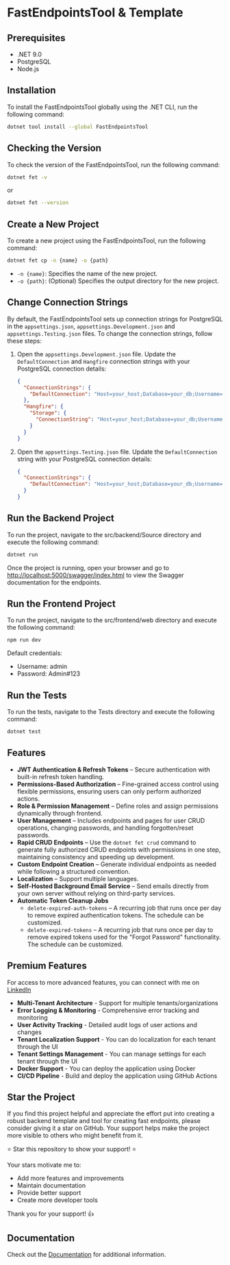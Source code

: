 # FastEndpointsTool & Template

## Prerequisites

- .NET 9.0
- PostgreSQL
- Node.js

## Installation

To install the FastEndpointsTool globally using the .NET CLI, run the following command:

```sh
dotnet tool install --global FastEndpointsTool
```

## Checking the Version

To check the version of the FastEndpointsTool, run the following command:

```sh
dotnet fet -v
```

or

```sh
dotnet fet --version
```
## Create a New Project

To create a new project using the FastEndpointsTool, run the following command:

```sh
dotnet fet cp -n {name} -o {path}
```

- `-n {name}`: Specifies the name of the new project.
- `-o {path}`: (Optional) Specifies the output directory for the new project.

## Change Connection Strings

By default, the FastEndpointsTool sets up connection strings for PostgreSQL in the `appsettings.json`, `appsettings.Development.json` and `appsettings.Testing.json` files. To change the connection strings, follow these steps:

1. Open the `appsettings.Development.json` file. Update the `DefaultConnection` and `Hangfire` connection strings with your PostgreSQL connection details:

    ```json
    {
      "ConnectionStrings": {
        "DefaultConnection": "Host=your_host;Database=your_db;Username=your_user;Password=your_password"
      },
      "Hangfire": {
        "Storage": {
          "ConnectionString": "Host=your_host;Database=your_db;Username=your_user;Password=your_password"    
        } 
      }
    }
    ```

2. Open the `appsettings.Testing.json` file. Update the `DefaultConnection` string with your PostgreSQL connection details:

    ```json
    {
      "ConnectionStrings": {
        "DefaultConnection": "Host=your_host;Database=your_db;Username=your_user;Password=your_password"
      }
    }
    ```

## Run the Backend Project

To run the project, navigate to the src/backend/Source directory and execute the following command:

```sh
dotnet run
```

Once the project is running, open your browser and go to [http://localhost:5000/swagger/index.html](http://localhost:5000/swagger/index.html) to view the Swagger documentation for the endpoints.

## Run the Frontend Project

To run the project, navigate to the src/frontend/web directory and execute the following command:

```sh
npm run dev
```

Default credentials:
- Username: admin
- Password: Admin#123

## Run the Tests

To run the tests, navigate to the Tests directory and execute the following command:

```sh
dotnet test
```

## Features  

- **JWT Authentication & Refresh Tokens** – Secure authentication with built-in refresh token handling.  
- **Permissions-Based Authorization** – Fine-grained access control using flexible permissions, ensuring users can only perform authorized actions.  
- **Role & Permission Management** – Define roles and assign permissions dynamically through frontend.  
- **User Management** – Includes endpoints and pages for user CRUD operations, changing passwords, and handling forgotten/reset passwords.  
- **Rapid CRUD Endpoints** – Use the `dotnet fet crud` command to generate fully authorized CRUD endpoints with permissions in one step, maintaining consistency and speeding up development.  
- **Custom Endpoint Creation** – Generate individual endpoints as needed while following a structured convention.  
- **Localization** – Support multiple languages.  
- **Self-Hosted Background Email Service** – Send emails directly from your own server without relying on third-party services.  
- **Automatic Token Cleanup Jobs**  
  - `delete-expired-auth-tokens` – A recurring job that runs once per day to remove expired authentication tokens. The schedule can be customized.  
  - `delete-expired-tokens` – A recurring job that runs once per day to remove expired tokens used for the "Forgot Password" functionality. The schedule can be customized.  


## Premium Features

For access to more advanced features, you can connect with me on [LinkedIn](https://www.linkedin.com/in/muhammad-ali-a5481b1b8/)

- **Multi-Tenant Architecture** - Support for multiple tenants/organizations
- **Error Logging & Monitoring** - Comprehensive error tracking and monitoring
- **User Activity Tracking** - Detailed audit logs of user actions and changes
- **Tenant Localization Support** - You can do localization for each tenant through the UI
- **Tenant Settings Management** - You can manage settings for each tenant through the UI
- **Docker Support** - You can deploy the application using Docker
- **CI/CD Pipeline** - Build and deploy the application using GitHub Actions


## Star the Project

If you find this project helpful and appreciate the effort put into creating a robust backend template and tool for creating fast endpoints, please consider giving it a star on GitHub. Your support helps make the project more visible to others who might benefit from it.

⭐ Star this repository to show your support! ⭐

Your stars motivate me to:
- Add more features and improvements
- Maintain documentation
- Provide better support
- Create more developer tools

Thank you for your support! 👍

## Documentation

Check out the [Documentation](https://github.com/ma496/FastEndpointsTool/wiki) for additional information.